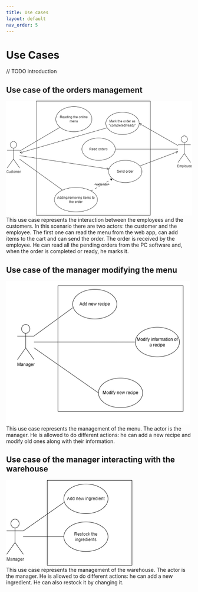 ```yaml
---
title: Use cases
layout: default
nav_order: 5
---
```

# Use Cases
// TODO introduction

## Use case of the orders management
![Use case of the orders management](resources/images/use%20case%20customer-employee.png)  
This use case represents the interaction between the employees and the customers. In this scenario there are two actors: the customer and the employee. The first one can read the menu from the web app, can add items to the cart and can send the order. The order is received by the employee. He can read all the pending orders from the PC software and, when the order is completed or ready, he marks it.

## Use case of the manager modifying the menu
![Use case of the manager modifying the menu](resources/images/use%20case%20manager-menu.png)  
This use case represents the management of the menu. The actor is the manager. He is allowed to do different actions: he can add a new recipe and modify old ones along with their information.

## Use case of the manager interacting with the warehouse
![Use case 3](resources/images/use%20case%20manager-warehouse.png)  
This use case represents the management of the warehouse. The actor is the manager. He is allowed to do different actions: he can add a new ingredient. He can also restock it by changing it.
